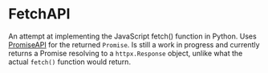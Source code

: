 # FetchAPI

An attempt at implementing the JavaScript fetch() function in Python. Uses [PromiseAPI](https://github.com/User0332/promiseapi) for the returned `Promise`. Is still a work in progress and currently returns a Promise resolving to a `httpx.Response` object, unlike what the actual `fetch()` function would return.